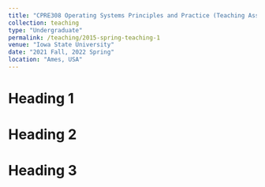 ```yaml
---
title: "CPRE308 Operating Systems Principles and Practice (Teaching Assistent)"
collection: teaching
type: "Undergraduate"
permalink: /teaching/2015-spring-teaching-1
venue: "Iowa State University"
date: "2021 Fall, 2022 Spring"
location: "Ames, USA"
---
```


Heading 1
======

Heading 2
======

Heading 3
======
